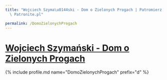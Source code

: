 ```yaml
---
title: "Wojciech Szyma\u0144ski - Dom o Zielonych Progach | Patromierz - statystyki\
  \ Patronite.pl"

permalink: /DomoZielonychProgach
---
```


# [Wojciech Szymański - Dom o Zielonych Progach](https://patronite.pl/DomoZielonychProgach)

{% include profile.md name="DomoZielonychProgach" prefix="d" %}
